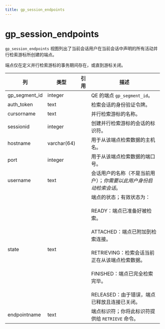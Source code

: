 ```yaml
---
title: gp_session_endpoints
---
```


# gp_session_endpoints

`gp_session_endpoints` 视图列出了当前会话用户在当前会话中声明的所有活动并行检索游标所创建的端点。

端点仅在定义并行检索游标的事务期间存在，或直到游标关闭。

|列|类型|引用|描述|
|----|----|----------|-----------|
|gp_segment_id|integer| |QE 的端点 `gp_segment_id`。|
|auth_token|text| |检索会话的身份验证令牌。|
|cursorname|text| |并行检索游标的名称。|
|sessionid|integer| |创建并行检索游标的会话的标识符。|
|hostname|varchar(64)| |用于从该端点检索数据的主机名。|
|port|integer| |用于从该端点检索数据的端口号。|
|username|text| |会话用户的名称（不是当前用户）；*你需要以此用户身份启动检索会话*。|
|state|text| |端点的状态；有效状态为：<br/><br/>READY：端点已准备好被检索。<br/><br/>ATTACHED：端点已附加到检索连接。<br/><br/>RETRIEVING：检索会话当前正在从该端点检索数据。<br/><br/>FINISHED：端点已完全检索完毕。<br/><br/>RELEASED：由于错误，端点已释放且连接已关闭。|
|endpointname|text| |端点标识符；你将此标识符提供给 `RETRIEVE` 命令。|

